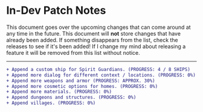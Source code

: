 # In-Dev Patch Notes

This document goes over the upcoming changes that can come around at any time in the future. This document will **not** store changes that have already been added. If something disappears from the list, check the releases to see if it's been added! If I change my mind about releasing a feature it will be removed from this list without notice.

---

```diff
+ Append a custom ship for Spirit Guardians. (PROGRESS: 4 / 8 SHIPS)
+ Append more dialog for different context / locations. (PROGRESS: 0%)
+ Append more weapons and armor (PROGRESS: APPROX. 30%)
+ Append more cosmetic options for homes. (PROGRESS: 0%)
+ Append more materials. (PROGRESS: 0%)
+ Append dungeons and structures. (PROGRESS: 0%)
+ Append villages. (PROGRESS: 0%)
```
